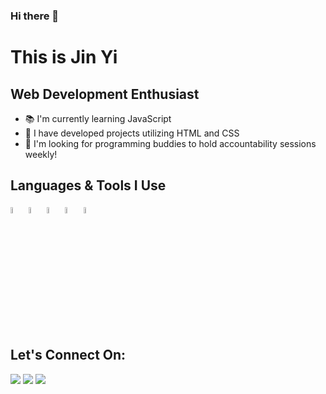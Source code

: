 ### Hi there 👋

# This is Jin Yi

## Web Development Enthusiast

- 📚 I'm currently learning JavaScript
- 🎨 I have developed projects utilizing HTML and CSS
- 🤝 I'm looking for programming buddies to hold accountability sessions weekly!

## Languages & Tools I Use
<img src="https://cdn.jsdelivr.net/gh/devicons/devicon/icons/html5/html5-original-wordmark.svg" width= 5% /> <img src="https://cdn.jsdelivr.net/gh/devicons/devicon/icons/css3/css3-original-wordmark.svg" width= 5% /> <img src="https://cdn.jsdelivr.net/gh/devicons/devicon/icons/vscode/vscode-original.svg" width= 5% /> <img src="https://cdn.jsdelivr.net/gh/devicons/devicon/icons/javascript/javascript-original.svg" width= 5% /> <img src="https://cdn.jsdelivr.net/gh/devicons/devicon/icons/git/git-original.svg" width= 5% />

## Let's Connect On:
<a href="mailto:rayneedust@gmail.com" ><img src="https://img.icons8.com/color/48/000000/gmail-new.png" a href="https://icons8.com/icon/30998/discord" /></a> <a href="https://discordapp.com/users/339060594906759178/" ><img src="https://img.icons8.com/color/48/000000/discord-logo.png" /></a> <a href="t.me/raineedust" ><img src="https://img.icons8.com/fluency/48/000000/telegram-app.png"/></a>

<!--
**raineedust/raineedust** is a ✨ _special_ ✨ repository because its `README.md` (this file) appears on your GitHub profile.

Here are some ideas to get you started:

- 🔭 I’m currently working on ...
- 🌱 I’m currently learning ...
- 👯 I’m looking to collaborate on ...
- 🤔 I’m looking for help with ...
- 💬 Ask me about ...
- 📫 How to reach me: ...
- 😄 Pronouns: ...
- ⚡ Fun fact: ...
-->
